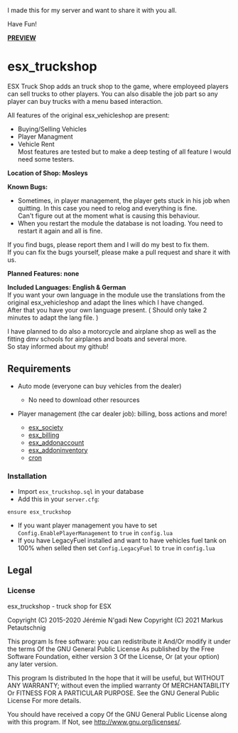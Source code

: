I made this for my server and want to share it with you all.

Have Fun!

__[PREVIEW](https://youtu.be/8Uli-UT4YQo)__

# esx_truckshop

ESX Truck Shop adds an truck shop to the game, where employeed players can sell trucks to other players. You can also disable the job part so any player can buy trucks with a menu based interaction.  
  
All features of the original esx_vehicleshop are present:  
- Buying/Selling Vehicles  
- Player Managment  
- Vehicle Rent  
Most features are tested but to make a deep testing of all feature I would need some testers.  

__Location of Shop: Mosleys__ 

__Known Bugs:__  
- Sometimes, in player management, the player gets stuck in his job when quitting. In this case you need to relog and everything is fine.  
Can't figure out at the moment what is causing this behaviour.  
- When you restart the module the database is not loading. You need to restart it again and all is fine.  

  
If you find bugs, please report them and I will do my best to fix them.  
If you can fix the bugs yourself, please make a pull request and share it with us.  
  
__Planned Features: none__  
  
__Included Languages: English & German__  
If you want your own language in the module use the translations from the original esx_vehicleshop and adapt the lines which I have changed.  
After that you have your own language present. ( Should only take 2 minutes to adapt the lang file. )  
  
I have planned to do also a motorcycle and airplane shop as well as the fitting dmv schools for airplanes and boats and several more.  
So stay informed about my github!

## Requirements

* Auto mode (everyone can buy vehicles from the dealer)
  * No need to download other resources

* Player management (the car dealer job): billing, boss actions and more!
  * [esx_society](https://github.com/ESX-Org/esx_society)
  * [esx_billing](https://github.com/ESX-Org/esx_billing)
  * [esx_addonaccount](https://github.com/ESX-Org/esx_addonaccount)
  * [esx_addoninventory](https://github.com/ESX-Org/esx_addoninventory)
  * [cron](https://github.com/ESX-Org/cron)

### Installation

- Import `esx_truckshop.sql` in your database
- Add this in your `server.cfg`:

```
ensure esx_truckshop
```
- If you want player management you have to set `Config.EnablePlayerManagement` to `true` in `config.lua`
- If you have LegacyFuel installed and want to have vehicles fuel tank on 100% when selled then set `Config.LegacyFuel` to `true` in `config.lua`

## Legal

### License

esx_truckshop - truck shop for ESX

Copyright (C) 2015-2020 Jérémie N'gadi
New Copyright (C) 2021 Markus Petautschnig

This program Is free software: you can redistribute it And/Or modify it under the terms Of the GNU General Public License As published by the Free Software Foundation, either version 3 Of the License, Or (at your option) any later version.

This program Is distributed In the hope that it will be useful, but WITHOUT ANY WARRANTY; without even the implied warranty Of MERCHANTABILITY Or FITNESS FOR A PARTICULAR PURPOSE. See the GNU General Public License For more details.

You should have received a copy Of the GNU General Public License along with this program. If Not, see http://www.gnu.org/licenses/.
